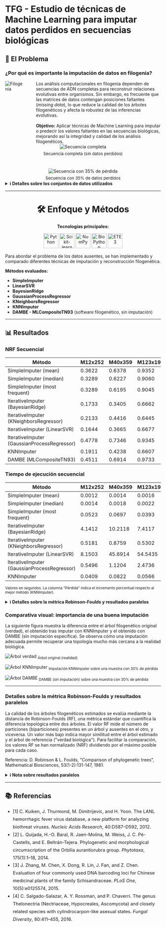 

# TFG - Estudio de técnicas de Machine Learning para imputar datos perdidos en secuencias biológicas



## 🧩 El Problema

### ¿Por qué es importante la imputación de datos en filogenia?

<div style="display: flex; align-items: flex-start; gap: 24px;">
    <img src="pictures/filogenetica/art_5_2.jpg" alt="Filogenia" style="max-width: 120px; height: auto; margin-right: 16px;"/>
    <div>
        Los análisis computacionales en filogenia dependen de secuencias de ADN completas para reconstruir relaciones evolutivas entre organismos. Sin embargo, es frecuente que las matrices de datos contengan posiciones faltantes (<em>missing data</em>), lo que reduce la calidad de los árboles filogenéticos y afecta la robustez de las inferencias evolutivas.<br><br>
        <strong>Objetivo:</strong> Aplicar técnicas de Machine Learning para imputar o predecir los valores faltantes en las secuencias biológicas, mejorando así la integridad y calidad de los análisis filogenéticos.
    </div>
</div>

<div align="center" style="display: flex; gap: 40px; justify-content: center; flex-wrap: wrap;">
    <div style="display: inline-block; text-align: center;">
        <img src="pictures/secuencias_seaview/m12_verdad.png" alt="Secuencia completa" style="max-width: 100%; height: auto;"/>
        <div style="font-size: 0.95em; margin-top: 6px;">Secuencia completa (sin datos perdidos)</div>
    </div>
    <div style="display: inline-block; text-align: center;">
        <img src="pictures/secuencias_seaview/m12_con_35_perdida_1_de_5.png" alt="Secuencia con 35% de pérdida" style="max-width: 100%; height: auto;"/>
        <div style="font-size: 0.95em; margin-top: 6px;">Secuencia con 35% de datos perdidos</div>
    </div>
</div>

<details>
    <summary><b>ℹ️ Detalles sobre los conjuntos de datos utilizados</b></summary>
    <ul>
        <li><b>M12x252</b>: 12 secuencias, 252 posiciones <sup>[1]</sup></li>
        <li><b>M40x359</b>: 40 secuencias, 359 posiciones <sup>[2]</sup></li>
        <li><b>M123x196</b>: 123 secuencias, 196 posiciones <sup>[3]</sup></li>
        <li><b>M203x302</b>: 203 secuencias, 302 posiciones <sup>[4]</sup></li>
    </ul>
    Todos los conjuntos incluyen versiones con diferentes porcentajes de datos perdidos para evaluar la robustez de los métodos de imputación.
</details>

---
<div align="center">

# 🛠️ Enfoque y Métodos


**Tecnologías principales:**
<p align="center">
    <img src="pictures/logos/Python-logo-notext.svg.png" alt="Python" height="48" title="Python"/>
    <img src="pictures/logos/Scikit_learn_logo_small.svg.png" alt="Scikit-learn" height="48" title="Scikit-learn"/>
    <img src="pictures/logos/numpy-1-1-.png" alt="NumPy" height="48" title="NumPy"/>
    <img src="pictures/logos/Biopython_logo.svg.png" alt="BioPython" height="48" title="BioPython"/>
    <img src="pictures/logos/ETElogo.250x78.jpeg" alt="ETE3" height="48" title="ETE3"/>
</p>


</div>


Para abordar el problema de los datos ausentes, se han implementado y comparado diferentes técnicas de imputación y reconstrucción filogenética.


**Métodos evaluados:**

- **SimpleImputer**
- **LinearSVR**
- **BayesianRidge**
- **GaussianProcessRegressor**
- **KNeighborsRegressor**
- **KNNImputer**
- **DAMBE - MLCompositeTN93** (software filogenético, sin imputación)

---



## 📊 Resultados




### NRF Secuencial

| **Método**                                 | M12x252 | M40x359 | M123x196 | M203x302 | **Promedio** | **Pérdida** |
|--------------------------------------------|---------|---------|----------|----------|--------------|-------------|
| SimpleImputer (mean)                       | 0.3622  | 0.6378  | 0.9352   | 0.8461   | 0.6953       | 63.38%      |
| SimpleImputer (median)                     | 0.3289  | 0.6227  | 0.9060   | 0.8415   | 0.6748       | 58.55%      |
| SimpleImputer (most frequent)              | 0.3289  | 0.6195  | 0.9045   | 0.8397   | 0.6731       | 58.16%      |
| IterativeImputer (BayesianRidge)           | 0.1733  | 0.3405 | 0.6662   | 0.5769   | 0.4392       | 3.20%       |
| IterativeImputer (KNeighborsRegressor)     | 0.2133  | 0.4416  | 0.6445 | 0.4920   | 0.4479       | 5.23%       |
| IterativeImputer (LinearSVR)               | 0.1644 | 0.3665  | 0.6677   | 0.5038   | 0.4256   | 0.00%   |
| IterativeImputer (GaussianProcessRegressor)| 0.4778  | 0.7346  | 0.9345   | 0.9185   | 0.7663       | 80.06%      |
| KNNImputer                                 | 0.1911  | 0.4238  | 0.6607   | 0.4771 | 0.4382       | 2.95%       |
| DAMBE (MLCompositeTN93)                    | 0.4511  | 0.6914  | 0.9733   | 0.9353   | 0.7628       | 79.22%      |



### Tiempo de ejecución secuencial

| **Método**                                 | M12x252 | M40x359 | M123x196 | M203x302 | **Promedio** | **Pérdida** |
|--------------------------------------------|---------|---------|----------|----------|--------------|-------------|
| SimpleImputer (mean)                       | 0.0012  | 0.0014  | 0.0016   | 0.0022   | 0.0016       | -97.76%     |
| SimpleImputer (median)                     | 0.0014  | 0.0018  | 0.0022   | 0.0039   | 0.0023       | -96.70%     |
| SimpleImputer (most frequent)              | 0.0523  | 0.0697  | 0.0393   | 0.0600   | 0.0553       | -21.46%     |
| IterativeImputer (BayesianRidge)           | 4.1412  | 10.2118 | 7.4117   | 24.7196  | 11.6211      | 16398.48%   |
| IterativeImputer (KNeighborsRegressor)     | 0.5181  | 0.8759  | 0.5302   | 1.3882   | 0.8281       | 1075.65%    |
| IterativeImputer (LinearSVR)               | 8.1503  | 45.6914 | 54.5435  | 257.4513 | 91.4591      | 129744.99%  |
| IterativeImputer (GaussianProcessRegressor)| 0.5496  | 1.1204  | 2.4736   | 6.6919   | 2.7089       | 3745.80%    |
| KNNImputer                                 | 0.0409  | 0.0822  | 0.0566   | 0.1020   | 0.0704       | 0.00%       |

<sub>Valores en segundos. La columna "Pérdida" indica el incremento porcentual respecto al mejor método (KNNImputer).</sub>


<details>
<summary><b>ℹ️ Detalles sobre la métrica Robinson-Foulds y resultados paralelos</b></summary>

<p><b>Métrica Robinson-Foulds (NRF):</b> La calidad de los árboles filogenéticos estimados se evalúa mediante la distancia de Robinson-Foulds (RF), que mide la diferencia topológica entre dos árboles. Un valor más bajo indica mayor similitud entre el árbol estimado y el árbol de referencia. Para facilitar la comparación, los valores RF se han normalizado (NRF) dividiendo por el máximo posible para cada caso:</p>

<pre>NRF = Robinson-Foulds / Robinson-Foulds<sub>max</sub></pre>


<p><b>Nota sobre resultados paralelos:</b> Además de los resultados secuenciales mostrados, se han obtenido resultados en modo paralelo (multiprocessing) para evaluar la escalabilidad y eficiencia computacional de los métodos. Estos resultados no se incluyen aquí por motivos de espacio, pero están disponibles bajo petición o en los anexos del trabajo.</p>

</details>



### Comparativa visual: importancia de una buena imputación

La siguiente figura muestra la diferencia entre el árbol filogenético original (verdad), el obtenido tras imputar con KNNImputer y el obtenido con DAMBE (sin imputación específica). Se observa cómo una imputación adecuada permite recuperar una topología mucho más cercana a la realidad biológica.



![Árbol verdad](pictures/arboles_verdad/M12x252.png)
<sub>Árbol original (realidad)</sub>

![Árbol KNNImputer](pictures/arboles_verdad/M12x252_30_1_de_5_KNNImputer.png)
<sub>Imputación KNNImputer sobre una muestra con 30% de pérdida</sub>

![Árbol DAMBE](pictures/arboles_verdad/M12x252_30_1_de_5_DAMBE.png)
<sub>DAMBE (sin imputación) sobre una muestra con 30% de pérdida</sub>


---

### Detalles sobre la métrica Robinson-Foulds y resultados paralelos

La calidad de los árboles filogenéticos estimados se evalúa mediante la distancia de Robinson-Foulds (RF), una métrica estándar que cuantifica la diferencia topológica entre dos árboles. El valor RF mide el número de particiones (biparticiones) presentes en un árbol y ausentes en el otro, y viceversa. Un valor más bajo indica mayor similitud entre el árbol estimado y el árbol de referencia ("verdad biológica"). Para facilitar la comparación, los valores RF se han normalizado (NRF) dividiendo por el máximo posible para cada caso.<br>

Referencia: D. Robinson & L. Foulds, "Comparison of phylogenetic trees", Mathematical Biosciences, 53(1-2):131-147, 1981.

<details>
<summary><b>ℹ️ Nota sobre resultados paralelos</b></summary>
Además de los resultados secuenciales mostrados, se han obtenido resultados en modo paralelo (multi-hilo) para evaluar la escalabilidad y eficiencia computacional de los métodos. Estos resultados no se incluyen aquí por motivos de espacio, pero están disponibles bajo petición o en los anexos del trabajo.
</details>




---

## 📚 Referencias

<ul style="font-size:1.05em; line-height:1.7; text-align:left; max-width:900px;">
	<li>[1] C. Kuiken, J. Thurmond, M. Dimitrijevic, and H. Yoon. The LANL hemorrhagic fever virus database, a new platform for analyzing biothreat viruses. <i>Nucleic Acids Research</i>, 40:D587–D592, 2012.</li>
	<li>[2] L. Quijada, H.-O. Baral, R. Jaen-Molina, M. Weiss, J. C. Pé-Castells, and E. Beltrán-Tejera. Phylogenetic and morphological circumscription of the Orbilia aurantiorubra group. <i>Phytotaxa</i>, 175(1):1–18, 2014.</li>
	<li>[3] J. Zhang, M. Chen, X. Dong, R. Lin, J. Fan, and Z. Chen. Evaluation of four commonly used DNA barcoding loci for Chinese medicinal plants of the family Schisandraceae. <i>PLoS One</i>, 10(5):e0125574, 2015.</li>
	<li>[4] C. Salgado-Salazar, A. Y. Rossman, and P. Chaverri. The genus Thelonectria (Nectriaceae, Hypocreales, Ascomycota) and closely related species with cylindrocarpon-like asexual states. <i>Fungal Diversity</i>, 80:411–455, 2016.</li>
</ul>